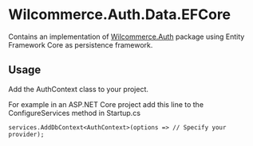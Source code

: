 # Wilcommerce.Auth.Data.EFCore
Contains an implementation of [Wilcommerce.Auth](https://github.com/wilcommerce/Wilcommerce.Auth) package using Entity Framework Core as persistence framework.

## Usage
Add the AuthContext class to your project.

For example in an ASP.NET Core project add this line to the ConfigureServices method in Startup.cs
```<C#>
services.AddDbContext<AuthContext>(options => // Specify your provider);
```